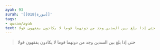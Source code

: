 ```yaml
---
ayah: 93
surah: '[[018|سورة]]'
tags:
- quran/ayah
text: حتى إذا بلغ بين السدين وجد من دونهما قوما لا يكادون يفقهون قولا
---
```

> حتى إذا بلغ بين السدين وجد من دونهما قوما لا يكادون يفقهون قولا
